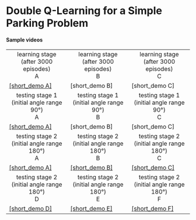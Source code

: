 # Double Q-Learning for a Simple Parking Problem
#### Sample videos
<table>
   <tr>
      <td align="center">learning stage (after 3000 episodes)<br/>A</td>
      <td align="center">learning stage (after 3000 episodes)<br/>B</td>
      <td align="center">learning stage (after 3000 episodes)<br/>C</td>      
   </tr>   
   <tr>
      <td><a href="https://github.com/pklesk/qlparking/assets/23095311/fdd1ee09-d866-4a6a-948f-3f18b7b3b2e1">[short_demo A]</a></td>
      <td>[short_demo B]</td>
      <td>[short_demo C]</td>
    </tr>
   <tr>
      <td align="center">testing stage 1 (initial angle range 90°)<br/>A</td>
      <td align="center">testing stage 1 (initial angle range 90°)<br/>B</td>
      <td align="center">testing stage 1 (initial angle range 90°)<br/>C</td>
   </tr>   
   <tr>
      <td><a href="https://github.com/pklesk/qlparking/assets/23095311/1d886842-adc5-4273-ad3e-95f6dbce12ef">[short_demo A]</a></td>
      <td>[short_demo B]</td>
      <td>[short_demo C]</td>
    </tr>    
   <tr>
      <td align="center">testing stage 2 (initial angle range 180°)<br/>A</td>
      <td align="center">testing stage 2 (initial angle range 180°)<br/>B</td>
      <td align="center">testing stage 2 (initial angle range 180°)<br/>C</td>
   </tr>   
   <tr>
      <td><a href="https://github.com/pklesk/qlparking/assets/23095311/1d886842-adc5-4273-ad3e-95f6dbce12ef">[short_demo A]</a></td>
      <td><a href="https://github.com/pklesk/qlparking/assets/23095311/a0e0400c-1062-4f77-b7dc-5d269b94d2b2">[short_demo B]</a></td>
      <td><a href="https://github.com/pklesk/qlparking/assets/23095311/1a8d0810-46b4-4134-915e-f01dcafd30e6">[short_demo C]</a></td>
    </tr>
   <tr>
      <td align="center">testing stage 2 (initial angle range 180°)<br/>D</td>
      <td align="center">testing stage 2 (initial angle range 180°)<br/>E</td>
      <td align="center">testing stage 2 (initial angle range 180°)<br/>F</td>
   </tr>   
   <tr>
      <td><a href="https://github.com/pklesk/qlparking/assets/23095311/6dfd0204-acb2-4420-97ee-e079b664d2c1">[short_demo D]</a></td>
      <td><a href="https://github.com/pklesk/qlparking/assets/23095311/50029e8c-327d-4652-8f82-b1bfbd559c5b">[short_demo E]</a></td>
      <td><a href="https://github.com/pklesk/qlparking/assets/23095311/fcb896a3-131c-4d32-b14e-ef5f66fdbf0f">[short_demo F]</a></td>
    </tr>   
</table>
